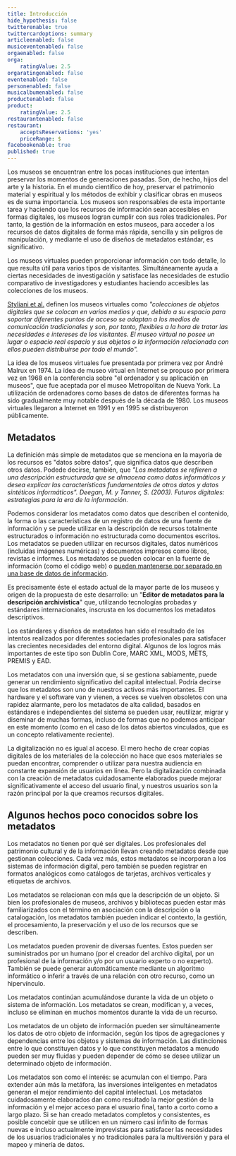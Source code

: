 ```yaml
---
title: Introducción
hide_hypothesis: false
twitterenable: true
twittercardoptions: summary
articleenabled: false
musiceventenabled: false
orgaenabled: false
orga:
    ratingValue: 2.5
orgaratingenabled: false
eventenabled: false
personenabled: false
musicalbumenabled: false
productenabled: false
product:
    ratingValue: 2.5
restaurantenabled: false
restaurant:
    acceptsReservations: 'yes'
    priceRange: $
facebookenable: true
published: true
---
```


Los museos se encuentran entre los pocas instituciones que intentan preservar los momentos de generaciones pasadas. Son, de hecho, hijos del arte y la historia.
En el mundo científico de hoy, preservar el patrimonio material y espiritual y los métodos de exhibir y clasificar obras en museos es de suma importancia. Los museos son responsables de esta importante tarea y haciendo que los recursos de información sean accesibles en formas digitales, los museos logran cumplir con sus roles tradicionales. 
Por tanto, la gestión de la información en estos museos, para acceder a los recursos de datos digitales de forma más rápida, sencilla y sin peligros de manipulación, y mediante el uso de diseños de metadatos estándar, es significativo.

Los museos virtuales pueden proporcionar información con todo detalle, lo que resulta útil para varios tipos de visitantes. Simultáneamente ayuda a ciertas necesidades de investigación y satisface las necesidades de estudio comparativo de investigadores y estudiantes haciendo accesibles las colecciones de los museos.

[Styliani et al.](https://scholar.google.com/scholar?q=Styliani,%20S.,%20Fotis,%20L.,%20Kostas,%20K.,%20%20Petros,%20P.%20.%20Virtual%20Museums,%20a%20Survey%20and%20Some%20Issues%20for%20Consideration.%20Journal%20of%20Cultural%20Heritage,%2010,%20520-528) definen los museos virtuales como <cite>"colecciones de objetos digitales que se colocan en varios medios y que, debido a su
espacio para soportar diferentes puntos de acceso se adaptan a los medios de comunicación tradicionales y son, por tanto, flexibles a la hora de tratar las necesidades e intereses de los visitantes. El museo virtual no posee un lugar o espacio real espacio y sus objetos o la información relacionada con ellos pueden distribuirse por todo el mundo".</cite>

La idea de los museos virtuales fue presentada por primera vez por André Malrux en 1974. La idea de museo virtual en Internet se propuso por primera vez en 1968 en la conferencia sobre "el ordenador y su aplicación en museos", que fue aceptada por el museo Metropolitan de Nueva York. La utilización de ordenadores como bases de datos de diferentes formas ha sido gradualmente muy notable después de la década de 1980. Los museos virtuales llegaron a Internet en 1991 y en 1995 se distribuyeron públicamente.

## Metadatos

La definición más simple de metadatos que se menciona en la mayoría de los recursos es "datos sobre datos", que significa datos que describen otros datos. 
Podede decirse, también, que <cite>"Los metadatos se refieren a una descripción estructurada que se almacena como datos informáticos y desea explicar las características fundamentales de otros datos y datos sintéticos informáticos".
Deegan, M. y Tanner, S. (2003). Futuros digitales: estrategias para la era de la información.</cite>

Podemos considerar los metadatos como datos que describen el contenido, la forma o las características de un registro de datos de una fuente de información y se puede utilizar en la descripción de recursos totalmente estructurados o información no estructurada como documentos escritos. Los metadatos se pueden utilizar en recursos digitales, datos numéricos (incluidas imágenes numéricas) y documentos impresos como libros, revistas e informes. Los metadatos se pueden colocar en la fuente de información (como el código web) o <u>pueden mantenerse por separado en una base de datos de información</u>.

Es precisamente éste el estado actual de la mayor parte de los museos y origen de la propuesta de este desarrollo: un "**Editor de metadatos para la descripción archivística**" que, utilizando tecnologías probadas y estándares internacionales, inscrusta en los documentos los metadatos descriptivos.

Los estándares y diseños de metadatos han sido el resultado de los intentos realizados por diferentes sociedades profesionales para satisfacer las crecientes necesidades del entorno digital. Algunos de los logros más importantes de este tipo son Dublin Core, MARC XML, MODS, METS, PREMIS y EAD. 

Los metadatos con una inversión que, si se gestiona sabiamente, puede generar un rendimiento significativo del capital intelectual. Podría decirse que los metadatos son uno de nuestros activos más importantes. El hardware y el software van y vienen, a veces se vuelven obsoletos con una rapidez alarmante, pero los metadatos de alta calidad, basados en estándares e independientes del sistema se pueden usar, reutilizar, migrar y diseminar de muchas formas, incluso de formas que no podemos anticipar en este momento (como en el caso de los datos abiertos vinculados, que es un concepto relativamente reciente).

La digitalización no es igual al acceso. El mero hecho de crear copias digitales de los materiales de la colección no hace que esos materiales se puedan encontrar, comprender o utilizar para nuestra audiencia en constante expansión de usuarios en línea. Pero la digitalización combinada con la creación de metadatos cuidadosamente elaborados puede mejorar significativamente el acceso del usuario final, y nuestros usuarios son la razón principal por la que creamos recursos digitales.

## Algunos hechos poco conocidos sobre los metadatos

Los metadatos no tienen por qué ser digitales. Los profesionales del patrimonio cultural y de la información llevan creando metadatos desde que gestionan colecciones. Cada vez más, estos metadatos se incorporan a los sistemas de información digital, pero también se pueden registrar en formatos analógicos como catálogos de tarjetas, archivos verticales y etiquetas de archivos.

Los metadatos se relacionan con más que la descripción de un objeto. Si bien los profesionales de museos, archivos y bibliotecas pueden estar más familiarizados con el término en asociación con la descripción o la catalogación, los metadatos también pueden indicar el contexto, la gestión, el procesamiento, la preservación y el uso de los recursos que se describen.

Los metadatos pueden provenir de diversas fuentes. Estos pueden ser suministrados por un humano (por el creador del archivo digital, por un profesional de la información y/o por un usuario experto o no experto). También se puede generar automáticamente mediante un algoritmo informático o inferir a través de una relación con otro recurso, como un hipervínculo.

Los metadatos continúan acumulándose durante la vida de un objeto o sistema de información. Los metadatos se crean, modifican y, a veces, incluso se eliminan en muchos momentos durante la vida de un recurso.

Los metadatos de un objeto de información pueden ser simultáneamente los datos de otro objeto de información, según los tipos de agregaciones y dependencias entre los objetos y sistemas de información. Las distinciones entre lo que constituyen datos y lo que constituyen metadatos a menudo pueden ser muy fluidas y pueden depender de cómo se desee utilizar un determinado objeto de información.


Los metadatos son como el interés: se acumulan con el tiempo. Para extender aún más la metáfora, las inversiones inteligentes en metadatos generan el mejor rendimiento del capital intelectual. Los metadatos cuidadosamente elaborados dan como resultado la mejor gestión de la información y el mejor acceso para el usuario final, tanto a corto como a largo plazo. Si se han creado metadatos completos y consistentes, es posible concebir que se utilicen en un número casi infinito de formas nuevas e incluso actualmente imprevistas para satisfacer las necesidades de los usuarios tradicionales y no tradicionales para la multiversión y para el mapeo y minería de datos.